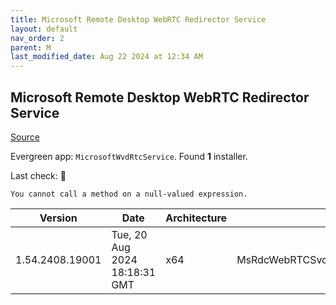 ```yaml
---
title: Microsoft Remote Desktop WebRTC Redirector Service
layout: default
nav_order: 2
parent: M
last_modified_date: Aug 22 2024 at 12:34 AM
---
```


## Microsoft Remote Desktop WebRTC Redirector Service

[Source](https://docs.microsoft.com/en-us/azure/virtual-desktop/teams-on-avd)

Evergreen app: `MicrosoftWvdRtcService`. Found **1** installer.

Last check: 🔴
```
You cannot call a method on a null-valued expression.
```

| Version         | Date                          | Architecture | Filename                                         | URI                                                                    |
| --------------- | ----------------------------- | ------------ | ------------------------------------------------ | ---------------------------------------------------------------------- |
| 1.54.2408.19001 | Tue, 20 Aug 2024 18:18:31 GMT | x64          | MsRdcWebRTCSvc_HostSetup_1.54.2408.19001_x64.msi | [https://aka.ms/msrdcwebrtcsvc/msi](https://aka.ms/msrdcwebrtcsvc/msi) |

